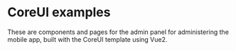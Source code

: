 # CoreUI examples
These are components and pages for the admin panel for administering the mobile app, built with the CoreUI template using Vue2.
